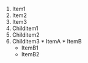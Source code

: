 1. Item1
1. Item2
1. Item3
  1. Childitem1
  1. Childitem2
  1. Childitem3
    * ItemA
    * ItemB
      * ItemB1
      * ItemB2
